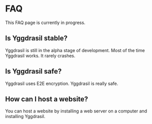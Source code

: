 # FAQ
This FAQ page is currently in progress.

## Is Yggdrasil stable?
Yggdrasil is still in the alpha stage of development. Most of the time Yggdrasil works. It rarely crashes.

## Is Yggdrasil safe?
Yggdrasil uses E2E encryption. Yggdrasil is really safe.

## How can I host a website?
You can host a website by installing a web server on a computer and installing Yggdrasil.


